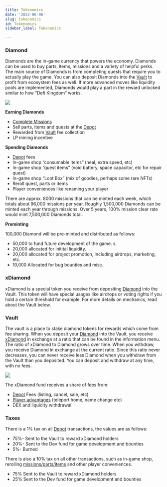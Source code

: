 ```yaml
---
title: Tokenomics
date: '2022-06-06'
slug: tokenomics
id: Tokenomics
sidebar_label: Tokenomics

---
```

### Diamond

Diamonds are the in-game currency that powers the economy. Diamonds can be used to buy parts, items, missions and a variety of helpful perks. The main source of Diamonds is from completing quests that require you to actually play the game. You can also deposit Diamonds into the [Vault](/tokenomics#vault "Vault") to profit from ecosystem fees as well. If more advanced moves like liquidity pools are implemented, Diamonds would play a part in the reward unlocked similar to how “Defi Kingdom” works.

![](/game-economy-loop_bigger.png)

**Earning Diamonds**

* [Complete Missions](/gameplay#missions "Complete Missions")
* Sell parts, items and quests at the [Depot](/gameplay#depot "Depot Fees")
* Rewarded from [Vault](/tokenomics#vault "Vault") fee collection
* LP mining incentive

**Spending Diamonds**

* [Depot](/gameplay#depot "Depot Fees") fees
* In-game shop “consumable items” (heal, extra speed, etc)
* In-game shop “quest items” (void battery, space capacitor, etc for repair quest)
* In-game shop “Loot Box” (mix of goodies, perhaps some rare NFTs)
* Reroll quest, parts or items
* Player conveniences like renaming your player

There are approx. 8000 missions that can be minted each week, which totals about 96,000 missions per year. Roughly 1,500,000 Diamonds can be minted each year through missions. Over 5 years, 100% mission clear rate would mint 7,500,000 Diamonds total.

**Preminting**

100,000 Diamond will be pre-minted and distributed as follows:

* 50,000 to fund future development of the game. s.
* 20,000 allocated for initital liquidity.
* 20,000 allocated for project promotion, including airdrops, marketing, etc.
* 10,000 Allocated for bug bounties and misc.

### xDiamond

xDiamond is a special token you receive from depositing [Diamond](/tokenomics#diamond "Diamonds") into the Vault. This token will have special usages like airdrops or voting rights if you hold a certain threshold for example. For more details on mechanics, read about the Vault below.

### Vault

The vault is a place to stake diamond tokens for rewards which come from fee sharing. When you deposit your [Diamond](/tokenomics#diamond "Diamonds") into the Vault, you receive [xDiamond](/tokenomics#xdiamond "xDiamond") in exchange at a ratio that can be found in the information menu. The ratio of xDiamond to Diamond grows over time. When you withdraw, you receive Diamond in exchange at the current ratio. Since this ratio never decreases, you can never receive less Diamond when you withdraw from the Vault than you deposited. You can deposit and withdraw at any time, with no fees.

![](/aarpq3yvcl.png)

The xDiamond fund receives a share of fees from:

* [Depot](/gameplay#depot "Depot Fees") Fees (listing, cancel, sale, etc)
* [Player advantages](/gameplay#items "Items") (teleport home, name change etc)
* DEX and liquidity withdrawal

### Taxes

There is a 1% tax on all [Depot](/gameplay#depot "Depot Fees") transactions, the values are as follows:

* 75%- Sent to the Vault to reward xDiamond holders
* 20%- Sent to the Dev fund for game development and bounties
*   5%- Burned

There is also a 10% tax on all other transactions, such as in-game shop, rerolling [missions/parts/items](/gameplay#in-game-item-minting "In-game Item Minting") and other player conveniences.

* 75% Sent to the Vault to reward xDiamond holders
* 25% Sent to the Dev fund for game development and bounties